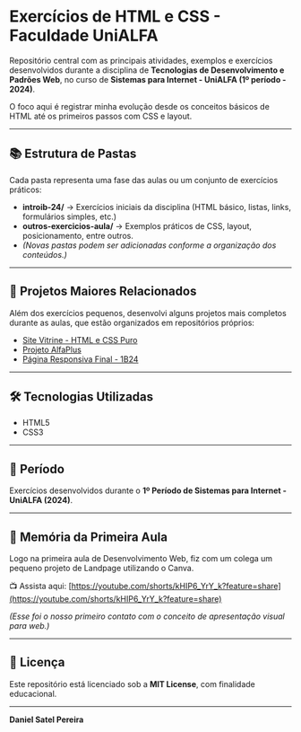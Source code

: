 # Exercícios de HTML e CSS - Faculdade UniALFA

Repositório central com as principais atividades, exemplos e exercícios desenvolvidos durante a disciplina de **Tecnologias de Desenvolvimento e Padrões Web**, no curso de **Sistemas para Internet - UniALFA (1º período - 2024)**.

O foco aqui é registrar minha evolução desde os conceitos básicos de HTML até os primeiros passos com CSS e layout.

---

## 📚 Estrutura de Pastas

Cada pasta representa uma fase das aulas ou um conjunto de exercícios práticos:

- **introib-24/** → Exercícios iniciais da disciplina (HTML básico, listas, links, formulários simples, etc.)
- **outros-exercicios-aula/** → Exemplos práticos de CSS, layout, posicionamento, entre outros.
- *(Novas pastas podem ser adicionadas conforme a organização dos conteúdos.)*

---

## 🚀 Projetos Maiores Relacionados

Além dos exercícios pequenos, desenvolvi alguns projetos mais completos durante as aulas, que estão organizados em repositórios próprios:

- [Site Vitrine - HTML e CSS Puro](https://github.com/DanielSatelPereira/site-vitrine-html-css)
- [Projeto AlfaPlus](https://github.com/DanielSatelPereira/projeto-alfaplus-html-css)
- [Página Responsiva Final - 1B24](https://github.com/DanielSatelPereira/pagina-responsiva-1b24)

---

## 🛠️ Tecnologias Utilizadas

- HTML5
- CSS3

---

## 📅 Período

Exercícios desenvolvidos durante o **1º Período de Sistemas para Internet - UniALFA (2024)**.

---

## 🎥 Memória da Primeira Aula

Logo na primeira aula de Desenvolvimento Web, fiz com um colega um pequeno projeto de Landpage utilizando o Canva.

📺 Assista aqui: [https://youtube.com/shorts/kHIP6_YrY_k?feature=share](https://youtube.com/shorts/kHIP6_YrY_k?feature=share)

*(Esse foi o nosso primeiro contato com o conceito de apresentação visual para web.)*

---

## 📝 Licença

Este repositório está licenciado sob a **MIT License**, com finalidade educacional.

---

**Daniel Satel Pereira**
